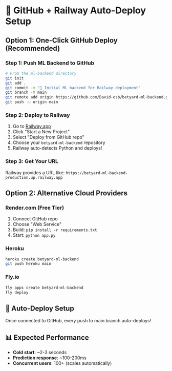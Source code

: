 # 🚀 GitHub + Railway Auto-Deploy Setup

## Option 1: One-Click GitHub Deploy (Recommended)

### Step 1: Push ML Backend to GitHub
```bash
# From the ml-backend directory
git init
git add .
git commit -m "🚀 Initial ML backend for Railway deployment"
git branch -M main
git remote add origin https://github.com/David-osb/betyard-ml-backend.git
git push -u origin main
```

### Step 2: Deploy to Railway
1. Go to [Railway.app](https://railway.app)
2. Click "Start a New Project"
3. Select "Deploy from GitHub repo"
4. Choose your `betyard-ml-backend` repository
5. Railway auto-detects Python and deploys!

### Step 3: Get Your URL
Railway provides a URL like: `https://betyard-ml-backend-production.up.railway.app`

## Option 2: Alternative Cloud Providers

### Render.com (Free Tier)
1. Connect GitHub repo
2. Choose "Web Service"
3. Build: `pip install -r requirements.txt`
4. Start: `python app.py`

### Heroku
```bash
heroku create betyard-ml-backend
git push heroku main
```

### Fly.io
```bash
fly apps create betyard-ml-backend
fly deploy
```

## 🔄 Auto-Deploy Setup
Once connected to GitHub, every push to main branch auto-deploys!

## 📊 Expected Performance
- **Cold start**: ~2-3 seconds
- **Prediction response**: ~100-200ms
- **Concurrent users**: 100+ (scales automatically)